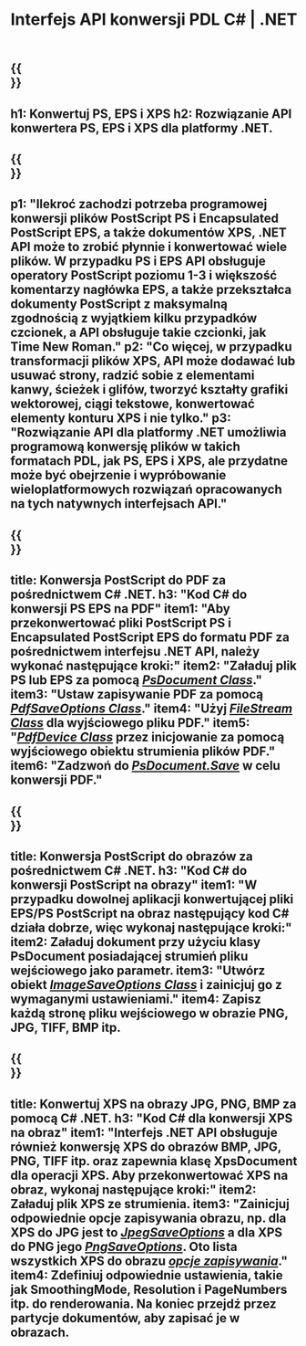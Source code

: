 ﻿---
translation: true
template: /_templates/_conversion-net.md
title: Interfejs API konwersji PDL C# | .NET
url: /net/conversion/
description: Konwertuj pliki PS, EPS i XPS na pliki PDF i obrazy, w tym BMP, JPG, PNG i TIFF, korzystając z biblioteki .NET z funkcją konwersji Aspose.Page PDL.
family: page
platformtag: net
feature: conversion
---

{{<section banner>}}
---
h1: Konwertuj PS, EPS i XPS
h2: Rozwiązanie API konwertera PS, EPS i XPS dla platformy .NET.
---

{{<section overview>}}
---
p1: "Ilekroć zachodzi potrzeba programowej konwersji plików PostScript PS i Encapsulated PostScript EPS, a także dokumentów XPS, .NET API może to zrobić płynnie i konwertować wiele plików. W przypadku PS i EPS API obsługuje operatory PostScript poziomu 1-3 i większość komentarzy nagłówka EPS, a także przekształca dokumenty PostScript z maksymalną zgodnością z wyjątkiem kilku przypadków czcionek, a API obsługuje takie czcionki, jak Time New Roman."
p2: "Co więcej, w przypadku transformacji plików XPS, API może dodawać lub usuwać strony, radzić sobie z elementami kanwy, ścieżek i glifów, tworzyć kształty grafiki wektorowej, ciągi tekstowe, konwertować elementy konturu XPS i nie tylko."
p3: "Rozwiązanie API dla platformy .NET umożliwia programową konwersję plików w takich formatach PDL, jak PS, EPS i XPS, ale przydatne może być obejrzenie i wypróbowanie wieloplatformowych rozwiązań opracowanych na tych natywnych interfejsach API."
---

{{<section feature1>}}
---
title: Konwersja PostScript do PDF za pośrednictwem C# .NET.
h3: "Kod C# do konwersji PS EPS na PDF"
item1: "Aby przekonwertować pliki PostScript PS i Encapsulated PostScript EPS do formatu PDF za pośrednictwem interfejsu .NET API, należy wykonać następujące kroki:"
item2: "Załaduj plik PS lub EPS za pomocą [*PsDocument Class*](https://reference.aspose.com/page/net/aspose.page.eps/psdocument/)."
item3: "Ustaw zapisywanie PDF za pomocą [*PdfSaveOptions Class*](https://reference.aspose.com/page/net/aspose.page.eps.device/pdfsaveoptions/)."
item4: "Użyj [*FileStream Class*](https://docs.microsoft.com/en-us/dotnet/api/system.io.filestream) dla wyjściowego pliku PDF."
item5: "[*PdfDevice Class*](https://reference.aspose.com/page/net/aspose.page.eps.device/pdfdevice/) przez inicjowanie za pomocą wyjściowego obiektu strumienia plików PDF."
item6: "Zadzwoń do [*PsDocument.Save*](https://reference.aspose.com/page/net/aspose.page.eps/psdocument/save/) w celu konwersji PDF."
---

{{<section feature2>}}
---
title: Konwersja PostScript do obrazów za pośrednictwem C# .NET.
h3: "Kod C# do konwersji PostScript na obrazy"
item1: "W przypadku dowolnej aplikacji konwertującej pliki EPS/PS PostScript na obraz następujący kod C# działa dobrze, więc wykonaj następujące kroki:"
item2: Załaduj dokument przy użyciu klasy PsDocument posiadającej strumień pliku wejściowego jako parametr.
item3: "Utwórz obiekt [*ImageSaveOptions Class*](https://reference.aspose.com/page/net/aspose.page.xps.presentation.image/imagesaveoptions/) i zainicjuj go z wymaganymi ustawieniami."
item4: Zapisz każdą stronę pliku wejściowego w obrazie PNG, JPG, TIFF, BMP itp.
---

{{<section feature3>}}
---
title: Konwertuj XPS na obrazy JPG, PNG, BMP za pomocą C# .NET.
h3: "Kod C# dla konwersji XPS na obraz"
item1: "Interfejs .NET API obsługuje również konwersję XPS do obrazów BMP, JPG, PNG, TIFF itp. oraz zapewnia klasę XpsDocument dla operacji XPS. Aby przekonwertować XPS na obraz, wykonaj następujące kroki:"
item2: Załaduj plik XPS ze strumienia.
item3: "Zainicjuj odpowiednie opcje zapisywania obrazu, np. dla **XPS do JPG** jest to [*JpegSaveOptions*](https://reference.aspose.com/page/net/aspose.page.xps.presentation.image/jpegsaveoptions/) a dla **XPS do PNG** jego [*PngSaveOptions*](https://reference.aspose.com/page/net/aspose.page.xps.presentation.image/jpegsaveoptions/). Oto lista wszystkich XPS do obrazu [*opcje zapisywania*](https://reference.aspose.com/page/net/aspose.page.xps.presentation.image/)."
item4: Zdefiniuj odpowiednie ustawienia, takie jak SmoothingMode, Resolution i PageNumbers itp. do renderowania. Na koniec przejdź przez partycje dokumentów, aby zapisać je w obrazach.
---
